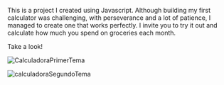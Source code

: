 This is a project I created using Javascript. Although building my first calculator was challenging, with perseverance and a lot of patience, I managed to create one that works perfectly. I invite you to try it out and calculate how much you spend on groceries each month.

Take a look!

![CalculadoraPrimerTema](https://github.com/davidleon220/calculadoraJs/assets/106166876/ecf7ae09-5a29-467b-ba76-335edf35b1b1)

![calculadoraSegundoTema](https://github.com/davidleon220/calculadoraJs/assets/106166876/90543ced-8198-4305-b363-963ca5aa693d)
